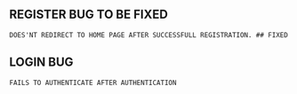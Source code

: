 ## REGISTER BUG TO BE FIXED

    DOES'NT REDIRECT TO HOME PAGE AFTER SUCCESSFULL REGISTRATION. ## FIXED

## LOGIN BUG

    FAILS TO AUTHENTICATE AFTER AUTHENTICATION